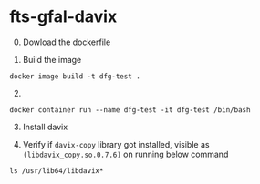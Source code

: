 # fts-gfal-davix

0. Dowload the dockerfile

1. Build the image

```
docker image build -t dfg-test .
```

2.

```
docker container run --name dfg-test -it dfg-test /bin/bash
```

3. Install davix

4. Verify if `davix-copy` library got installed, visible as `(libdavix_copy.so.0.7.6)` on running below command

```
ls /usr/lib64/libdavix*
```
